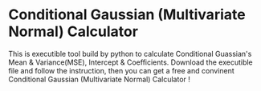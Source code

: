 # Conditional Gaussian (Multivariate Normal) Calculator 
This is executible tool build by python to calculate Conditional Guassian's Mean & Variance(MSE), Intercept & Coefficients.
Download the executible file and follow the instruction, then you can get a free and convinent Conditional Gaussian (Multivariate Normal) Calculator !
